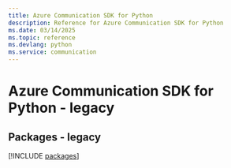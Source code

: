 ```yaml
---
title: Azure Communication SDK for Python
description: Reference for Azure Communication SDK for Python
ms.date: 03/14/2025
ms.topic: reference
ms.devlang: python
ms.service: communication
---
```

# Azure Communication SDK for Python - legacy
## Packages - legacy
[!INCLUDE [packages](communication-index.md)]